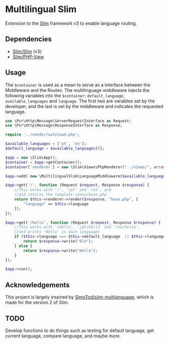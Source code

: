 # Multilingual Slim

Extension to the [Slim](http://www.slimframework.com/) framework v3 to enable language routing.

## Dependencies

* [Slim/Slim](https://github.com/slimphp/Slim) (v3)
* [Slim/PHP-View](https://github.com/slimphp/PHP-View)

## Usage

The `$container` is used as a mean to serve as a interface between the Middleware and the Routes. 
The multilinguage middleware injects the following variables into the `$container`: `default_language`, `available_languages` and `language`. 
The first two are variables set by the developer, and the last is set by the middleware and indicates the requested language. 

```php
use \Psr\Http\Message\ServerRequestInterface as Request;
use \Psr\Http\Message\ResponseInterface as Response;

require '../vendor/autoload.php';

$available_languages = ['pt', 'en'];
$default_language = $available_languages[0];

$app = new \Slim\App();
$container = $app->getContainer();
$container['renderer'] = new \Slim\Views\PhpRenderer("../views/", array("language" => $default_language));

$app->add( new \MultilingualSlim\LanguageMiddleware($available_languages, $default_language, $container) );

$app->get('/', function (Request $request, Response $response) {
    //This works with '/', '/pt' and '/en', and 
    //and returns the template views/base.php
    return $this->renderer->render($response, "base.php", [
        "language" => $this->language
    ]);
});

$app->get('/hello', function (Request $request, Response $response) {
    //This works with '/hello', '/pt/hello' and '/en/hello',
    //and prints 'Hello' in each languages
    if ($this->language === $this->default_language  || $this->language === 'pt') {
        return $response->write("Olá");
    } else {
        return $response->write("Hello");
    }
});

$app->run();
```


## Acknowledgements 

This project is largely inspired by [SimoTod/slim-multilanguage](https://github.com/SimoTod/slim-multilanguage), which is made for the version 2 of Slim.

## TODO

Develop functions to do things such as testing for default language, get current language, compare language, and maybe more.